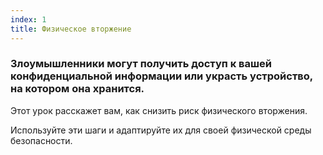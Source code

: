 ```yaml
---
index: 1
title: Физическое вторжение
---
```

### Злоумышленники могут получить доступ к вашей конфиденциальной информации или украсть устройство, на котором она хранится.

Этот урок расскажет вам, как снизить риск физического вторжения.

Используйте эти шаги и адаптируйте их для своей физической среды безопасности.